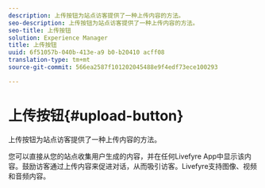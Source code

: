 ```yaml
---
description: 上传按钮为站点访客提供了一种上传内容的方法。
seo-description: 上传按钮为站点访客提供了一种上传内容的方法。
seo-title: 上传按钮
solution: Experience Manager
title: 上传按钮
uuid: 6f51057b-040b-413e-a9 b0-b20410 acff08
translation-type: tm+mt
source-git-commit: 566ea2587f101202045488e9f4edf73ece100293

---
```



# 上传按钮{#upload-button}

上传按钮为站点访客提供了一种上传内容的方法。

您可以直接从您的站点收集用户生成的内容，并在任何Livefyre App中显示该内容。鼓励访客通过上传内容来促进对话，从而吸引访客。Livefyre支持图像、视频和音频内容。
